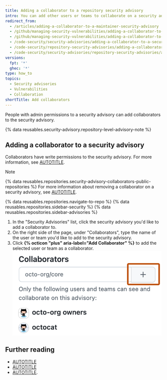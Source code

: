 ```yaml
---
title: Adding a collaborator to a repository security advisory
intro: You can add other users or teams to collaborate on a security advisory with you.
redirect_from:
  - /articles/adding-a-collaborator-to-a-maintainer-security-advisory
  - /github/managing-security-vulnerabilities/adding-a-collaborator-to-a-maintainer-security-advisory
  - /github/managing-security-vulnerabilities/adding-a-collaborator-to-a-security-advisory
  - /code-security/security-advisories/adding-a-collaborator-to-a-security-advisory
  - /code-security/repository-security-advisories/adding-a-collaborator-to-a-repository-security-advisory
  - /code-security/security-advisories/repository-security-advisories/adding-a-collaborator-to-a-repository-security-advisory
versions:
  fpt: '*'
  ghec: '*'
type: how_to
topics:
  - Security advisories
  - Vulnerabilities
  - Collaboration
shortTitle: Add collaborators
---
```


People with admin permissions to a security advisory can add collaborators to the security advisory.

{% data reusables.security-advisory.repository-level-advisory-note %}

## Adding a collaborator to a security advisory

Collaborators have write permissions to the security advisory. For more information, see [AUTOTITLE](/code-security/security-advisories/working-with-repository-security-advisories/permission-levels-for-repository-security-advisories).

> [!NOTE]
> {% data reusables.repositories.security-advisory-collaborators-public-repositories %} For more information about removing a collaborator on a security advisory, see [AUTOTITLE](/code-security/security-advisories/working-with-repository-security-advisories/removing-a-collaborator-from-a-repository-security-advisory).

{% data reusables.repositories.navigate-to-repo %}
{% data reusables.repositories.sidebar-security %}
{% data reusables.repositories.sidebar-advisories %}
1. In the "Security Advisories" list, click the security advisory you'd like to add a collaborator to.
1. On the right side of the page, under "Collaborators", type the name of the user or team you'd like to add to the security advisory.
1. Click **{% octicon "plus" aria-label="Add Collaborator" %}** to add the selected user or team as a collaborator.
   ![Screenshot of the "Collaborators" area in the right sidebar of a draft security advisory. The "Add collaborator" button, a plus icon, is outlined in dark orange.](/assets/images/help/security/security-advisory-add-collaborator-button.png)

## Further reading

* [AUTOTITLE](/code-security/security-advisories/working-with-repository-security-advisories/permission-levels-for-repository-security-advisories)
* [AUTOTITLE](/code-security/security-advisories/working-with-repository-security-advisories/collaborating-in-a-temporary-private-fork-to-resolve-a-repository-security-vulnerability)
* [AUTOTITLE](/code-security/security-advisories/working-with-repository-security-advisories/removing-a-collaborator-from-a-repository-security-advisory).
